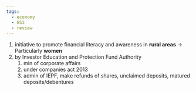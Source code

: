 ```yaml
---
tags:
  - economy
  - GS3
  - review
---
```

1. initiative to promote financial literacy and awareness in **rural areas** -> Particularly **women**
2. by Investor Education and Protection Fund Authority
	1. min of corporate affairs
	2. under companies act 2013
	3. admin of IEPF, make refunds of shares, unclaimed deposits, matured deposits/debentures